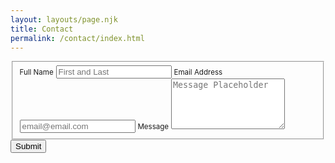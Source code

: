 ```yaml
---
layout: layouts/page.njk
title: Contact
permalink: /contact/index.html
---
```

<form id="fs-frm" name="simple-contact-form" accept-charset="utf-8" action="https://formspree.io/maywgyww" method="post">
  <fieldset id="fs-frm-inputs">
    <label for="full-name">Full Name</label>
    <input type="text" name="name" id="full-name" placeholder="First and Last" required="">
    <label for="email-address">Email Address</label>
    <input type="email" name="_replyto" id="email-address" placeholder="email@email.com" required="">
    <label for="message">Message</label>
    <textarea rows="5" name="message" id="message" placeholder="Message Placeholder" required=""></textarea>
    <input type="hidden" name="_subject" id="email-subject" value="Contact Form Submission">
  </fieldset>
  <input type="submit" value="Submit">
</form><style>/\* reset \*/
#fs-frm input,
#fs-frm select,
#fs-frm textarea,
#fs-frm fieldset,
#fs-frm optgroup,
#fs-frm label {
  font-family: inherit;
  font-size: 100%;
  color: inherit;
  border: none;
  border-radius: 0;
  display: block;
  width: 100%;
  padding: 0;
  margin: 0;
  -webkit-appearance: none;
  -moz-appearance: none;
}
#fs-frm label,
#fs-frm legend {
  font-size: .825em;
  margin-bottom: .5em;
}
/\* border, padding, margin, width \*/
#fs-frm input,
#fs-frm select,
#fs-frm textarea {
  border: 1px solid rgba(0,0,0,0.2);
  background-color: rgba(255,255,255,0.9);
  padding: .75em 1em;
  margin-bottom: 1.5em;
}
#fs-frm input:focus,
#fs-frm select:focus,
#fs-frm textarea:focus {
  background-color: white;
  outline-style: solid;
  outline-width: thin;
  outline-color: gray;
  outline-offset: -1px;
}
#fs-frm \[type="text"],
#fs-frm \[type="email"] {
  width: 100%;
}
#fs-frm \[type="button"],
#fs-frm \[type="submit"],
#fs-frm \[type="reset"] {
  width: auto;
  cursor: pointer;
  -webkit-appearance: button;
  -moz-appearance: button;
  appearance: button;
}
#fs-frm \[type="button"]:focus,
#fs-frm \[type="submit"]:focus,
#fs-frm \[type="reset"]:focus {
  outline: none;
}
#fs-frm \[type="submit"],
#fs-frm \[type="reset"] {
  margin-bottom: 0;
}
#fs-frm select {
  text-transform: none;
}

/ *address, locale* / #fs-frm fieldset.locale input\[name="city"], #fs-frm fieldset.locale select\[name="state"], #fs-frm fieldset.locale input\[name="postal-code"] {   display: inline;
}
#fs-frm fieldset.locale input\[name="city"] {   width: 52%;
}
#fs-frm fieldset.locale select\[name="state"], #fs-frm fieldset.locale input\[name="postal-code"] {   width: 20%;
}
#fs-frm fieldset.locale input\[name="city"], #fs-frm fieldset.locale select\[name="state"] {   margin-right: 3%;
}
</style>